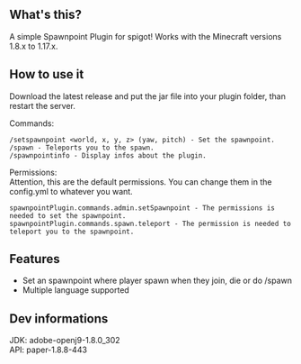 ## What's this?
A simple Spawnpoint Plugin for spigot! Works with the Minecraft versions 1.8.x to 1.17.x.

## How to use it
Download the latest release and put the jar file into your plugin folder, than restart the server.

Commands:

    /setspawnpoint <world, x, y, z> (yaw, pitch) - Set the spawnpoint.
    /spawn - Teleports you to the spawn.
    /spawnpointinfo - Display infos about the plugin.

Permissions:\
Attention, this are the default permissions. You can change them in the config.yml to whatever you want.

    spawnpointPlugin.commands.admin.setSpawnpoint - The permissions is needed to set the spawnpoint.
    spawnpointPlugin.commands.spawn.teleport - The permission is needed to teleport you to the spawnpoint.

## Features
- Set an spawnpoint where player spawn when they join, die or do /spawn
- Multiple language supported

## Dev informations
JDK: adobe-openj9-1.8.0_302\
API: paper-1.8.8-443
